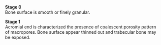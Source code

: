 **Stage 0**  
Bone surface is smooth or finely granular.  

**Stage 1**   
Acromial end is characterized the presence of coalescent porosity pattern of macropores. Bone surface appear thinned out and trabecular bone may be exposed.
